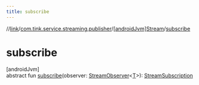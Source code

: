 ```yaml
---
title: subscribe
---
```

//[link](../../../index.html)/[com.tink.service.streaming.publisher](../index.html)/[[androidJvm]Stream](index.html)/[subscribe](subscribe.html)



# subscribe



[androidJvm]\
abstract fun [subscribe](subscribe.html)(observer: [StreamObserver](../[android-jvm]-stream-observer/index.html)&lt;[T](index.html)&gt;): [StreamSubscription](../[android-jvm]-stream-subscription/index.html)




